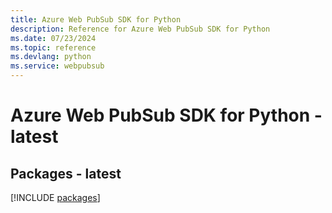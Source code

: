 ```yaml
---
title: Azure Web PubSub SDK for Python
description: Reference for Azure Web PubSub SDK for Python
ms.date: 07/23/2024
ms.topic: reference
ms.devlang: python
ms.service: webpubsub
---
```

# Azure Web PubSub SDK for Python - latest
## Packages - latest
[!INCLUDE [packages](web-pubsub-index.md)]